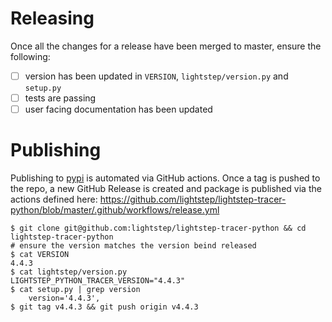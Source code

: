 # Releasing

Once all the changes for a release have been merged to master, ensure the following:

- [ ] version has been updated in `VERSION`, `lightstep/version.py` and `setup.py` 
- [ ] tests are passing
- [ ] user facing documentation has been updated

# Publishing

Publishing to [pypi](https://pypi.org/project/lightstep/) is automated via GitHub actions. Once a tag is pushed to the repo, a new GitHub Release is created and package is published  via the actions defined here: https://github.com/lightstep/lightstep-tracer-python/blob/master/.github/workflows/release.yml

```
$ git clone git@github.com:lightstep/lightstep-tracer-python && cd lightstep-tracer-python
# ensure the version matches the version beind released
$ cat VERSION
4.4.3
$ cat lightstep/version.py
LIGHTSTEP_PYTHON_TRACER_VERSION="4.4.3"
$ cat setup.py | grep version
    version='4.4.3',
$ git tag v4.4.3 && git push origin v4.4.3
```
